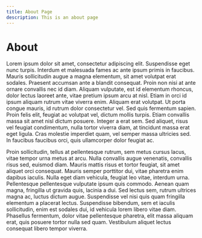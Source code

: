 ```yaml
---
title: About Page
description: This is an about page
---
```

# About
Lorem ipsum dolor sit amet, consectetur adipiscing elit. Suspendisse eget nunc turpis. Interdum et malesuada fames ac ante ipsum primis in faucibus. Mauris sollicitudin augue a magna elementum, sit amet volutpat erat sodales. Praesent accumsan ante a blandit consequat. Proin non nisi at ante ornare convallis nec id diam. Aliquam vulputate, est id elementum rhoncus, dolor lectus laoreet ante, vitae pretium ipsum arcu at nisl. Etiam in orci id ipsum aliquam rutrum vitae viverra enim. Aliquam erat volutpat. Ut porta congue mauris, id rutrum dolor consectetur vel. Sed quis fermentum sapien. Proin felis elit, feugiat ac volutpat vel, dictum mollis turpis. Etiam convallis massa sit amet nisl dictum posuere. Integer a erat sem. Sed aliquet, risus vel feugiat condimentum, nulla tortor viverra diam, at tincidunt massa erat eget ligula. Cras molestie imperdiet quam, vel semper massa ultricies sed. In faucibus faucibus orci, quis ullamcorper dolor feugiat ac.

Proin sollicitudin, tellus at pellentesque rutrum, sem metus cursus lacus, vitae tempor urna metus at arcu. Nulla convallis augue venenatis, convallis risus sed, euismod diam. Mauris mattis risus et tortor feugiat, sit amet aliquet orci consequat. Mauris semper porttitor dui, vitae pharetra enim dapibus iaculis. Nulla eget diam vehicula, feugiat leo vitae, interdum urna. Pellentesque pellentesque vulputate ipsum quis commodo. Aenean quam magna, fringilla ut gravida quis, lacinia a dui. Sed lectus sem, rutrum ultrices magna ac, luctus dictum augue. Suspendisse vel nisi quis quam fringilla elementum a placerat lectus. Suspendisse bibendum, sem et iaculis sollicitudin, enim est sodales dui, id vehicula lorem libero vitae diam. Phasellus fermentum, dolor vitae pellentesque pharetra, elit massa aliquam erat, quis posuere tortor nulla sed quam. Vestibulum aliquet lectus consequat libero tempor viverra.
